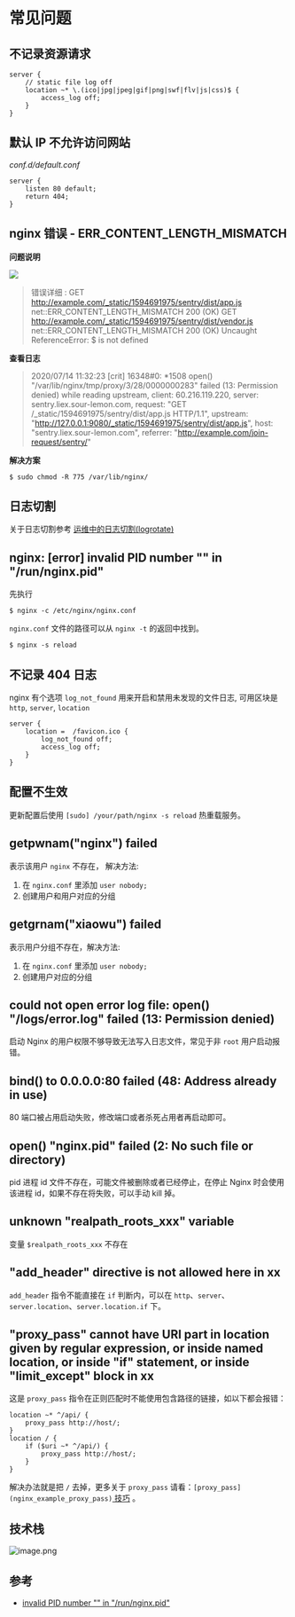 # 常见问题

## 不记录资源请求

```nginx
server {
    // static file log off
    location ~* \.(ico|jpg|jpeg|gif|png|swf|flv|js|css)$ {
        access_log off;
    }
}
```

## 默认 IP 不允许访问网站

_conf.d/default.conf_

```nginx
server {
    listen 80 default;
    return 404;
}
```

## nginx 错误 - ERR_CONTENT_LENGTH_MISMATCH

**问题说明**

![](https://file.wulicode.com/note/2021/11-03/19-42-36767.png)
> 错误详细 :
> GET http://example.com/_static/1594691975/sentry/dist/app.js net::ERR_CONTENT_LENGTH_MISMATCH 200 (OK)
> GET http://example.com/_static/1594691975/sentry/dist/vendor.js net::ERR_CONTENT_LENGTH_MISMATCH 200 (OK)
> Uncaught ReferenceError: $ is not defined

**查看日志**
> 2020/07/14 11:32:23 [crit] 16348#0: *1508 open() "/var/lib/nginx/tmp/proxy/3/28/0000000283" failed (13: Permission denied) while reading upstream, client:
> 60.216.119.220, server: sentry.liex.sour-lemon.com, request: "GET /_static/1594691975/sentry/dist/app.js HTTP/1.1",
> upstream: "http://127.0.0.1:9080/_static/1594691975/sentry/dist/app.js", host: "sentry.liex.sour-lemon.com",
> referrer: "http://example.com/join-request/sentry/"

**解决方案**

```
$ sudo chmod -R 775 /var/lib/nginx/
```

## 日志切割

关于日志切割参考 [运维中的日志切割(logrotate)](../software/logrotate/introduction.md)

## nginx: [error] invalid PID number "" in "/run/nginx.pid"

先执行

```
$ nginx -c /etc/nginx/nginx.conf
```

`nginx.conf` 文件的路径可以从 `nginx -t` 的返回中找到。

```
$ nginx -s reload
```

## 不记录 404 日志

nginx 有个选项 `log_not_found` 用来开启和禁用未发现的文件日志, 可用区块是 `http`, `server`, `location`

```nginx
server {
    location =  /favicon.ico {
        log_not_found off;
        access_log off;
    }
}
```

## 配置不生效

更新配置后使用 `[sudo] /your/path/nginx -s reload` 热重载服务。

## getpwnam("nginx") failed

表示该用户 `nginx` 不存在， 解决方法:

1. 在 `nginx.conf` 里添加 `user nobody;`
2. 创建用户和用户对应的分组

## getgrnam("xiaowu") failed

表示用户分组不存在，解决方法:

1. 在 `nginx.conf` 里添加 `user nobody;`
2. 创建用户对应的分组

## could not open error log file: open() "/logs/error.log" failed (13: Permission denied)

启动 Nginx 的用户权限不够导致无法写入日志文件，常见于非 `root` 用户启动报错。

## bind() to 0.0.0.0:80 failed (48: Address already in use)

80 端口被占用启动失败，修改端口或者杀死占用者再启动即可。

## open() "nginx.pid" failed (2: No such file or directory)

pid 进程 id 文件不存在，可能文件被删除或者已经停止，在停止 Nginx 时会使用该进程 id，如果不存在将失败，可以手动 kill 掉。

## unknown "realpath_roots_xxx" variable

变量 `$realpath_roots_xxx` 不存在

## "add_header" directive is not allowed here in xx

`add_header` 指令不能直接在 `if` 判断内，可以在 `http`、`server`、`server.location`、`server.location.if` 下。

## "proxy_pass" cannot have URI part in location given by regular expression, or inside named location, or inside "if" statement, or inside "limit_except" block in xx

这是 `proxy_pass` 指令在正则匹配时不能使用包含路径的链接，如以下都会报错：

```nginx
location ~* ^/api/ {
    proxy_pass http://host/;
}
location / {
    if ($uri ~* ^/api/) {
        proxy_pass http://host/;
    }
}
```

解决办法就是把 `/` 去掉，更多关于 `proxy_pass` 请看：`[proxy_pass](nginx_example_proxy_pass)`[ 技巧](proxy-pass.md) 。

## 技术栈

![image.png](https://file.wulicode.com/yuque/202208/04/14/4851hXRmvIGO.png?x-oss-process=image/resize,h_1797)

## 参考

- [invalid PID number "" in "/run/nginx.pid"](https://blog.csdn.net/achang21/article/details/80039561)

